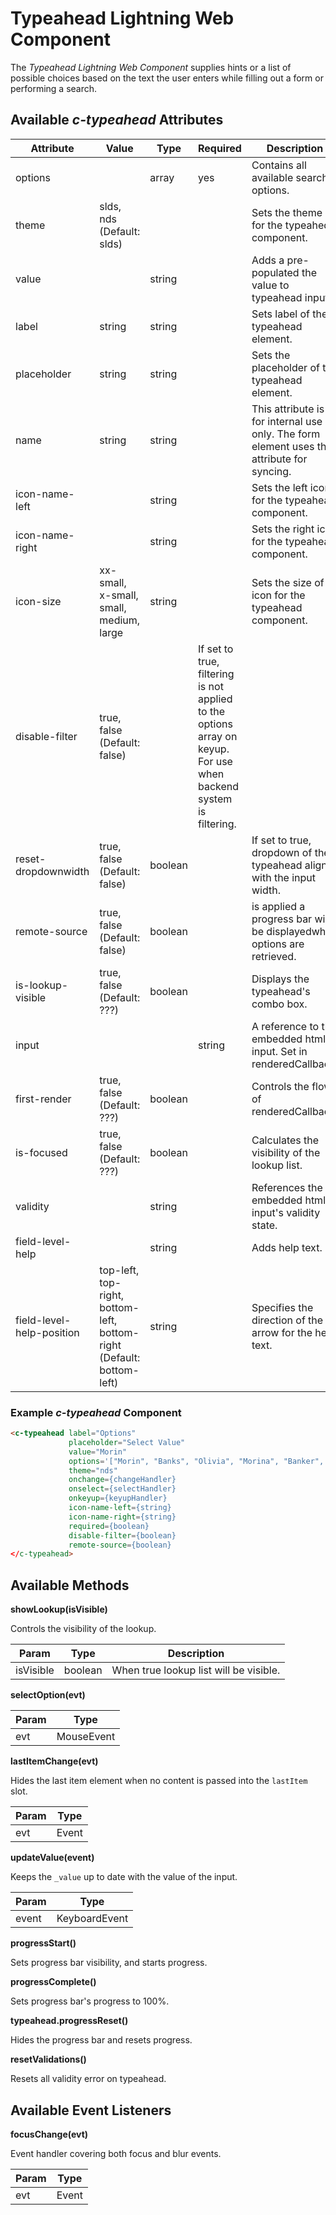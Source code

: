 # Typeahead Lightning Web Component

The *Typeahead Lightning Web Component* supplies hints or a list of possible choices based on the text the user enters while filling out a form or performing a search.

## Available *c-typeahead* Attributes

| Attribute           | Value                                   | Type    | Required                                                                                                          | Description                                                                                |
| ------------------- | --------------------------------------- | ------- | ----------------------------------------------------------------------------------------------------------------- | ------------------------------------------------------------------------------------------ |
| options             |                                         | array   | yes                                                                                                               | Contains all available search options.                                                     |
| theme               | slds, nds (Default: slds)               |         |                                                                                                                   | Sets the theme for the typeahed component.                                                 |
| value               |                                         | string  |                                                                                                                   | Adds a pre-populated the value to typeahead input.                                         |
| label               | string                                  | string  |                                                                                                                   | Sets label of the typeahead element.                                                       |
| placeholder         | string                                  | string  |                                                                                                                   | Sets the placeholder of the typeahead element.                                             |
| name                | string                                  | string  |                                                                                                                   | This attribute is for internal use only. The form element uses this attribute for syncing. |
| icon-name-left      |                                         | string  |                                                                                                                   | Sets the left icon for the typeahead component.                                            |
| icon-name-right     |                                         | string  |                                                                                                                   | Sets the right icon for the typeahead component.                                           |
| icon-size           | xx-small, x-small, small, medium, large | string  |                                                                                                                   | Sets the size of icon for the typeahead component.                                         |
| disable-filter      | true, false (Default: false)            |         | If set to true, filtering is not applied to the options array on keyup. For use when backend system is filtering. |                                                                                            |
| reset-dropdownwidth | true, false (Default: false)            | boolean |                                                                                                                   | If set to true, dropdown of the typeahead aligns with the input width.                     |
| remote-source       | true, false (Default: false)            | boolean |                                                                                                                   | is applied a progress bar will be displayedwhile options are retrieved.                    |
| is-lookup-visible   | true, false  (Default: ???)             | boolean |                                                                                                                   | Displays the typeahead's combo box.                                                        |
| input               |                                         |         | string                                                                                                            | A reference to the embedded html input. Set in renderedCallback.                           |
| first-render        | true, false (Default: ???)              | boolean |                                                                                                                   | Controls the flow of renderedCallback.                                                     |
| is-focused          | true, false (Default: ???)              | boolean |                                                                                                                   | Calculates the visibility of the lookup list.                                              |
| validity            |                                         | string  |                                                                                                                   | References the embedded html input's validity state.                                       |
| field-level-help             |   | string        |   | Adds help text.  |
| field-level-help-position   | top-left, top-right, bottom-left, bottom-right (Default: bottom-left) | string  |   | Specifies the direction of the arrow for the help text. |

### Example *c-typeahead* Component

```html
<c-typeahead label="Options"
             placeholder="Select Value"
             value="Morin"
             options='["Morin", "Banks", "Olivia", "Morina", "Banker", "Adeola"]'
             theme="nds"
             onchange={changeHandler}
             onselect={selectHandler}
             onkeyup={keyupHandler}
             icon-name-left={string}
             icon-name-right={string}
             required={boolean}
             disable-filter={boolean}
             remote-source={boolean}
</c-typeahead>

```

## Available Methods

**showLookup(isVisible)**

Controls the visibility of the lookup.

| Param | Type | Description |
| --- | --- | --- |
| isVisible | boolean | When true lookup list will be visible. |

**selectOption(evt)**

| Param | Type |
| --- | --- |
| evt | MouseEvent |

**lastItemChange(evt)**

Hides the last item element when no content is passed into the `lastItem` slot.

| Param | Type |
| --- | --- |
| evt | Event |

**updateValue(event)**

Keeps the `_value` up to date with the value of the input.

| Param | Type |
| --- | --- |
| event | KeyboardEvent |

**progressStart()**

Sets progress bar visibility, and starts progress.

**progressComplete()**

Sets progress bar's progress to 100%.

**typeahead.progressReset()**

Hides the progress bar and resets progress.

**resetValidations()**

Resets all validity error on typeahead.

## Available Event Listeners

**focusChange(evt)**

Event handler covering both focus and blur events.

| Param | Type |
| --- | --- |
| evt | Event |
